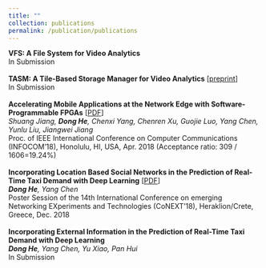 ```yaml
---
title: ""
collection: publications
permalink: /publication/publications
---
```

<b>VFS: A File System for Video Analytics</b><br>
In Submission <br>
<br>
<b>TASM: A Tile-Based Storage Manager for Video Analytics</b> [[preprint](https://arxiv.org/abs/2006.02958)]<br>
In Submission <br>
<br>
<b>Accelerating Mobile Applications at the Network Edge with Software-Programmable FPGAs</b> [[PDF](https://dongheuw.github.io/files/edgefpga-infocom18.pdf)] <br>
<i>Shuang Jiang, <b>Dong He</b>, Chenxi Yang, Chenren Xu, Guojie Luo, Yang Chen, Yunlu Liu, Jiangwei Jiang</i> <br>
Proc. of IEEE International Conference on Computer Communications (INFOCOM’18), Honolulu, HI, USA, Apr. 2018 (Acceptance ratio: 309 / 1606=19.24%)<br>
<br>
<b>Incorporating Location Based Social Networks in the Prediction of Real-Time Taxi Demand with Deep Learning</b> [[PDF](https://dongheuw.github.io/files/taxi-conext18.pdf)] <br>
<i><b>Dong He</b>, Yang Chen</i> <br>
Poster Session of the 14th International Conference on emerging Networking EXperiments and Technologies (CoNEXT’18), Heraklion/Crete, Greece, Dec. 2018 <br>
<br>
<b>Incorporating External Information in the Prediction of Real-Time Taxi Demand with Deep Learning</b> <br>
<i><b>Dong He</b>, Yang Chen, Yu Xiao, Pan Hui</i> <br>
In Submission <br>
